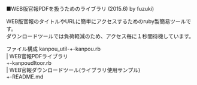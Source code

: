 ■WEB版官報PDFを扱うためのライブラリ (2015.6) by fuzuki)  
  
WEB版官報のタイトルやURLに簡単にアクセスするためのruby製簡易ツールです。  
ダウンロードツールでは負荷軽減のため、アクセス毎に１秒間待機しています。  
  
ファイル構成
kanpou_util-+-kanpou.rb  
            |    WEB官報PDFライブラリ  
            +-kanpoudltoor.rb  
            |    WEB官報ダウンロードツール(ライブラリ使用サンプル)  
            +-README.md  
                 
